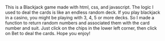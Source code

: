 This is a Blackjack game made with html, css, and javascript. The logic I used to deal the cards is like an endless random deck. If you play blackjack in a casino, you might be playing with 3, 4, 5 or more decks. So I made a function to return random numbers and associated
them with the card number and suit. Just click on the chips in the lower left corner, then click on Bet to deal the cards. Hope you enjoy!
